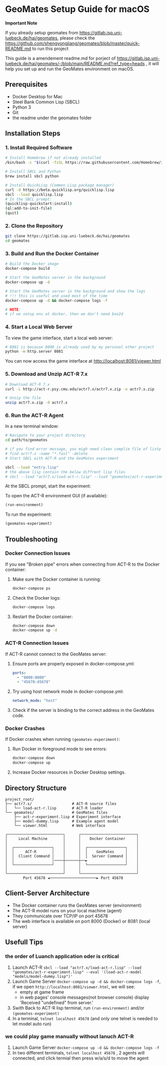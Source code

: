 # GeoMates Setup Guide for macOS

**Important Note**

If you already setup geomates from <https://gitlab.isp.uni-luebeck.de/hai/geomates>, please check the <https://github.com/shengyongjiang/geomates/blob/master/quick-README.md> to run this project

This guide is a amendement readme.md for porject of <https://gitlab.isp.uni-luebeck.de/hai/geomates/-/blob/main/README.md?ref_type=heads> , it will help you set up and run the GeoMates environment on macOS.

## Prerequisites

- Docker Desktop for Mac
- Steel Bank Common Lisp (SBCL)
- Python 3
- Git
- the readme under the geomates folder

## Installation Steps

### 1. Install Required Software

```bash
# Install Homebrew if not already installed
/bin/bash -c "$(curl -fsSL https://raw.githubusercontent.com/Homebrew/install/HEAD/install.sh)"

# Install SBCL and Python
brew install sbcl python

# Install QuickLisp (Common Lisp package manager)
curl -O https://beta.quicklisp.org/quicklisp.lisp
sbcl --load quicklisp.lisp
# In the SBCL prompt:
(quicklisp-quickstart:install)
(ql:add-to-init-file)
(quit)
```

### 2. Clone the Repository

```bash
git clone https://gitlab.isp.uni-luebeck.de/hai/geomates
cd geomates
```

### 3. Build and Run the Docker Container

```bash
# Build the Docker image
docker-compose build

# Start the GeoMates server in the background
docker-compose up -d

# Start the GeoMates server in the background and show the logs
# !!! this is useful and used most of the time
docker-compose up -d && docker-compose logs -f

# NOTE:
# if we setup env at docker, then we don't need box2d
```

### 4. Start a Local Web Server

To view the game interface, start a local web server:

```bash
# 8081 is because 8000 is already used by my personal other project
python -m http.server 8081
```

You can now access the game interface at <http://localhost:8081/viewer.html>

### 5.  Download and Unzip ACT-R 7.x

```bash
# Download ACT-R 7.x
curl -L http://act-r.psy.cmu.edu/actr7.x/actr7.x.zip -o actr7.x.zip

# Unzip the file
unzip actr7.x.zip -d actr7.x
```

### 6. Run the ACT-R Agent

In a new terminal window:

```bash
# Navigate to your project directory
cd path/to/geomates

# if you find error message, you migh need clean complie file of listp
# find actr7.x -name "*.fasl" -delete
# Start SBCL with ACT-R and the GeoMates experiment

sbcl --load "entry.lisp"
# the above lisp contain the below diffrent lisp files
# sbcl --load "actr7.x/load-act-r.lisp" --load "geomates/act-r-experiment.lisp" --eval '(load-act-r-model "geomates/model-dummy.lisp")'
```

At the SBCL prompt, start the experiment:

To open the ACT-R environment GUI (if available):

```lisp
(run-environment)
```

To run the experiment:

```lisp
(geomates-experiment)
```

## Troubleshooting

### Docker Connection Issues

If you see "Broken pipe" errors when connecting from ACT-R to the Docker container:

1. Make sure the Docker container is running:

   ```bash
   docker-compose ps
   ```

2. Check the Docker logs:

   ```bash
   docker-compose logs
   ```

3. Restart the Docker container:

   ```bash
   docker-compose down
   docker-compose up -d
   ```

### ACT-R Connection Issues

If ACT-R cannot connect to the GeoMates server:

1. Ensure ports are properly exposed in docker-compose.yml:

   ```yaml
   ports:
     - "8000:8000"
     - "45678:45678"
   ```

2. Try using host network mode in docker-compose.yml:

   ```yaml
   network_mode: "host"
   ```

3. Check if the server is binding to the correct address in the GeoMates code.

### Docker Crashes

If Docker crashes when running `(geomates-experiment)`:

1. Run Docker in foreground mode to see errors:

   ```bash
   docker-compose down
   docker-compose up
   ```

2. Increase Docker resources in Docker Desktop settings.

## Directory Structure

```
project_root/
├── actr7.x/                  # ACT-R source files
│   └── load-act-r.lisp       # ACT-R loader
└── geomates/                 # GeoMates files
    ├── act-r-experiment.lisp # Experiment interface
    ├── model-dummy.lisp      # Example agent model
    └── viewer.html           # Web interface
```

```plain
┌─────────────────────────┐      ┌─────────────────────────┐
│     Local Machine       │      │    Docker Container     │
│                         │      │                         │
│  ┌─────────────────┐    │      │  ┌─────────────────┐    │
│  │     ACT-R       │    │      │  │    GeoMates     │    │
│  │  Client Command │    │      │  │  Server Command │    │
│  │                 │────┼──────┼──►                 │    │
│  └─────────────────┘    │      │  └─────────────────┘    │
│                         │      │                         │
└─────────────────────────┘      └─────────────────────────┘
        Port 45678 ◄─────────────────────► Port 45678
```

## Client-Server Architecture

- The Docker container runs the GeoMates server (environment)
- The ACT-R model runs on your local machine (agent)
- They communicate over TCP/IP on port 45678
- The web interface is available on port 8000 (Docker) or 8081 (local server)

## Usefull Tips

### the order of Luanch application oder is critical

1. Launch ACT-R  `sbcl --load "actr7.x/load-act-r.lisp" --load "geomates/act-r-experiment.lisp" --eval '(load-act-r-model "models/model-dummy.lisp")'`
2. Launch Game Server `docker-compose up -d && docker-compose logs -f`, if we open `http://localhost:8081/viewer.html`, we will see:
   - empty at game frame
   - in web pages' console messages(not browser console) display 'Received "undefined" from server.'
3. Swith Back to ACT-R lisp terminal,  run `(run-environment)` and/or `(geomates-experiment)`
4. In a terminal, `telnet localhost 45678`  (and only one telnet is needed to let model auto run)

### we could play game manually without lanuch ACT-R

1. Launch Game Server `docker-compose up -d && docker-compose logs -f`
2. In two different terminals, `telnet localhost 45678`  ,  2 agents  will connected, and click termial then press w/a/s/d to move the agent
